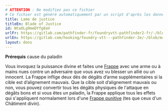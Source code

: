 ```yaml
---
# ATTENTION : Ne modifiez pas ce fichier
# Ce fichier est généré automatiquement par un script d'après les données du module Foundry VTT officiel et de sa traduction
title: Lame de justice
titleEn: Blade of Justice
id: NtaOLg9meDYfg8aV
urlFr: https://gitlab.com/pathfinder-fr/foundryvtt-pathfinder2-fr/-/blob/master/data/feats/NtaOLg9meDYfg8aV.htm
urlEn: https://gitlab.com/hooking/foundry-vtt---pathfinder-2e/-/blob/master/packs/data/feats.db/blade-of-justice.json
layout: dons
---
```

**Prérequis** cause du paladin

Vous invoquez la puissance divine et faites une [Frappe](../actions/frapper.md) avec une arme ou à mains nues contre un adversaire que vous avez vu blesser un allié ou un innocent. La Frappe inflige deux dés de dégâts d’arme supplémentaires si la cible est d’alignement mauvais. Que la cible soit d’alignement mauvais ou non, vous pouvez convertir tous les dégâts physiques de l'attaque en dégâts bons et si vous êtes un paladin, la Frappe applique tous les effets qui s'appliquent normalament lors d'une [Frappe punitive](../actions/frappe-punitive.md) (tes que ceux d'un Châtiment divin).
